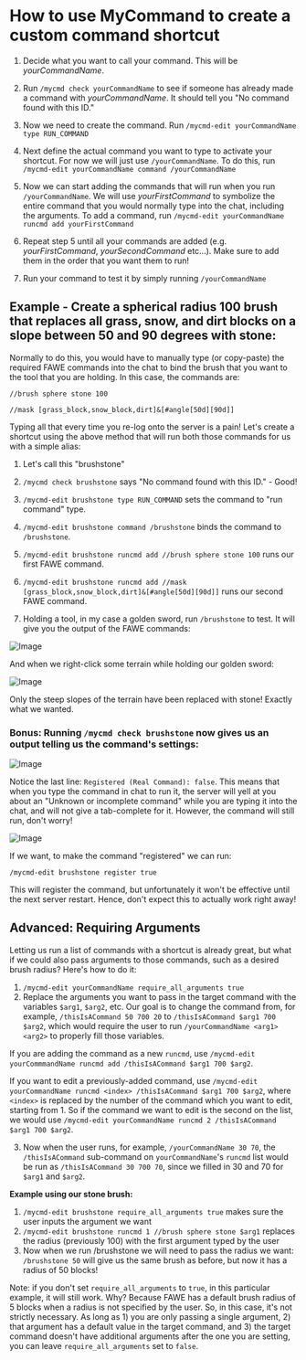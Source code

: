 # How to use MyCommand to create a custom command shortcut

1. Decide what you want to call your command. This will be _yourCommandName_.

2. Run `/mycmd check yourCommandName` to see if someone has already made a command with _yourCommandName_. It should tell you "No command found with this ID." 

3. Now we need to create the command. Run `/mycmd-edit yourCommandName type RUN_COMMAND`

4. Next define the actual command you want to type to activate your shortcut. For now we will just use `/yourCommandName`. To do this, run `/mycmd-edit yourCommandName command /yourCommandName`

5. Now we can start adding the commands that will run when you run `/yourCommandName`. We will use _yourFirstCommand_ to symbolize the entire command that you would normally type into the chat, including the arguments. To add a command, run `/mycmd-edit yourCommandName runcmd add yourFirstCommand`

6. Repeat step 5 until all your commands are added (e.g. _yourFirstCommand_, _yourSecondCommand_ etc...). Make sure to add them in the order that you want them to run!

7. Run your command to test it by simply running `/yourCommandName`

## Example - Create a spherical radius 100 brush that replaces all grass, snow, and dirt blocks on a slope between 50 and 90 degrees with stone:

Normally to do this, you would have to manually type (or copy-paste) the required FAWE commands into the chat to bind the brush that you want to the tool that you are holding. In this case, the commands are:

`//brush sphere stone 100`

`//mask [grass_block,snow_block,dirt]&[#angle[50d][90d]]`

Typing all that every time you re-log onto the server is a pain! Let's create a shortcut using the above method that will run both those commands for us with a simple alias:

1. Let's call this "brushstone"

2. `/mycmd check brushstone` says "No command found with this ID." - Good!

3. `/mycmd-edit brushstone type RUN_COMMAND` sets the command to "run command" type.

4. `/mycmd-edit brushstone command /brushstone` binds the command to `/brushstone`.

5. `/mycmd-edit brushstone runcmd add //brush sphere stone 100` runs our first FAWE command.

6. `/mycmd-edit brushstone runcmd add //mask [grass_block,snow_block,dirt]&[#angle[50d][90d]]` runs our second FAWE command.

7. Holding a tool, in my case a golden sword, run `/brushstone` to test. It will give you the output of the FAWE commands:

![Image](https://i.imgur.com/gj3stTT.png)

And when we right-click some terrain while holding our golden sword:

![Image](https://i.imgur.com/ZmP1naX.png)

Only the steep slopes of the terrain have been replaced with stone! Exactly what we wanted.



### Bonus: Running `/mycmd check brushstone` now gives us an output telling us the command's settings:

![Image](https://i.imgur.com/CQQB3ZR.png)

Notice the last line: `Registered (Real Command): false`. This means that when you type the command in chat to run it, the server will yell at you about an "Unknown or incomplete command" while you are typing it into the chat, and will not give a tab-complete for it. However, the command will still run, don't worry! 

![Image](https://i.imgur.com/fUoZfvV.png)

If we want, to make the command "registered" we can run:

`/mycmd-edit brushstone register true`

This will register the command, but unfortunately it won't be effective until the next server restart. Hence, don't expect this to actually work right away!

## Advanced: Requiring Arguments

Letting us run a list of commands with a shortcut is already great, but what if we could also pass arguments to those commands, such as a desired brush radius? Here's how to do it:

1. `/mycmd-edit yourCommandName require_all_arguments true`
2. Replace the arguments you want to pass in the target command with the variables `$arg1`, `$arg2`, etc. Our goal is to change the command from, for example, `/thisIsACommand 50 700 20` to `/thisIsACommand $arg1 700 $arg2`, which would require the user to run `/yourCommandName <arg1> <arg2>` to properly fill those variables.

If you are adding the command as a new `runcmd`, use `/mycmd-edit yourCommmandName runcmd add /thisIsACommand $arg1 700 $arg2`. 

If you want to edit a previously-added command, use `/mycmd-edit yourCommandName runcmd <index> /thisIsACommand $arg1 700 $arg2`, where `<index>` is replaced by the number of the command which you want to edit, starting from 1. So if the command we want to edit is the second on the list, we would use `/mycmd-edit yourCommandName runcmd 2 /thisIsACommand $arg1 700 $arg2`.

3. Now when the user runs, for example, `/yourCommandName 30 70`, the `/thisIsACommand` sub-command on `yourCommandName`'s `runcmd` list would be run as `/thisIsACommand 30 700 70`, since we filled in 30 and 70 for `$arg1` and `$arg2`.

**Example using our stone brush:**

1. `/mycmd-edit brushstone require_all_arguments true` makes sure the user inputs the argument we want
2. `/mycmd-edit brushstone runcmd 1 //brush sphere stone $arg1` replaces the radius (previously 100) with the first argument typed by the user
3. Now when we run /brushstone we will need to pass the radius we want: `/brushstone 50` will give us the same brush as before, but now it has a radius of 50 blocks!

Note: if you don't set `require_all_arguments` to `true`, in this particular example, it will still work. Why? Because FAWE has a default brush radius of 5 blocks when a radius is not specified by the user. So, in this case, it's not strictly necessary. As long as 1) you are only passing a single argument, 2) that argument has a default value in the target command, and 3) the target command doesn't have additional arguments after the one you are setting, you can leave `require_all_arguments` set to `false`. 
